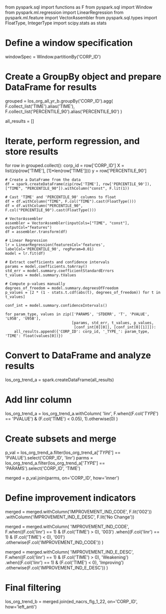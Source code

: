 from pyspark.sql import functions as F
from pyspark.sql import Window
from pyspark.ml.regression import LinearRegression
from pyspark.ml.feature import VectorAssembler
from pyspark.sql.types import FloatType, IntegerType
import scipy.stats as stats

# Define a window specification
windowSpec = Window.partitionBy('CORP_ID')

# Create a GroupBy object and prepare DataFrame for results
grouped = los_org_all_yr_b.groupBy('CORP_ID').agg(
    F.collect_list('TIME').alias('TIME'),
    F.collect_list('PERCENTILE_90').alias('PERCENTILE_90')
)

all_results = []

# Iterate, perform regression, and store results
for row in grouped.collect():
    corp_id = row['CORP_ID']
    X = list(zip(row['TIME'], [1]*len(row['TIME'])))
    y = row['PERCENTILE_90']

    # Create a DataFrame from the data
    df = spark.createDataFrame(zip(row['TIME'], row['PERCENTILE_90']), ["TIME", "PERCENTILE_90"]).withColumn("const", F.lit(1))
    
    # Cast 'TIME' and 'PERCENTILE_90' columns to float
    df = df.withColumn("TIME", F.col("TIME").cast(FloatType()))
    df = df.withColumn("PERCENTILE_90", F.col("PERCENTILE_90").cast(FloatType()))
    
    # VectorAssembler
    assembler = VectorAssembler(inputCols=["TIME", "const"], outputCol="features")
    df = assembler.transform(df)
    
    # Linear Regression
    lr = LinearRegression(featuresCol='features', labelCol='PERCENTILE_90', regParam=0.01)
    model = lr.fit(df)
    
    # Extract coefficients and confidence intervals
    params = model.coefficients.toArray()
    std_err = model.summary.coefficientStandardErrors
    t_values = model.summary.tValues

    # Compute p-values manually
    degrees_of_freedom = model.summary.degreesOfFreedom
    p_values = [2 * (1 - stats.t.cdf(abs(t), degrees_of_freedom)) for t in t_values]

    conf_int = model.summary.confidenceIntervals()

    for param_type, values in zip(['PARAMS', 'STDERR', 'T', 'PVALUE', 'L95B', 'U95B'],
                                  [params, std_err, t_values, p_values,
                                   [conf_int[0][0]], [conf_int[0][1]]]):
        all_results.append({'CORP_ID': corp_id, '_TYPE_': param_type, 'TIME': float(values[0])})

# Convert to DataFrame and analyze results
los_org_trend_a = spark.createDataFrame(all_results)

# Add linr column
los_org_trend_a = los_org_trend_a.withColumn(
    'linr', F.when((F.col('_TYPE_') == 'PVALUE') & (F.col('TIME') < 0.05), 1).otherwise(0)
)

# Create subsets and merge
p_val = los_org_trend_a.filter(los_org_trend_a['_TYPE_'] == 'PVALUE').select('CORP_ID', 'linr')
parms = los_org_trend_a.filter(los_org_trend_a['_TYPE_'] == 'PARAMS').select('CORP_ID', 'TIME')

merged = p_val.join(parms, on='CORP_ID', how='inner')

# Define improvement indicators
merged = merged.withColumn('IMPROVEMENT_IND_CODE', F.lit('002')) \
               .withColumn('IMPROVEMENT_IND_E_DESC', F.lit('No Change'))

merged = merged.withColumn(
    'IMPROVEMENT_IND_CODE', 
    F.when((F.col('linr') == 1) & (F.col('TIME') > 0), '003')
    .when((F.col('linr') == 1) & (F.col('TIME') < 0), '001')
    .otherwise(F.col('IMPROVEMENT_IND_CODE'))
)

merged = merged.withColumn(
    'IMPROVEMENT_IND_E_DESC', 
    F.when((F.col('linr') == 1) & (F.col('TIME') > 0), 'Weakening')
    .when((F.col('linr') == 1) & (F.col('TIME') < 0), 'Improving')
    .otherwise(F.col('IMPROVEMENT_IND_E_DESC'))
)

# Final filtering
los_org_trend_b = merged.join(ed_nacrs_flg_1_22, on='CORP_ID', how='left_anti')
